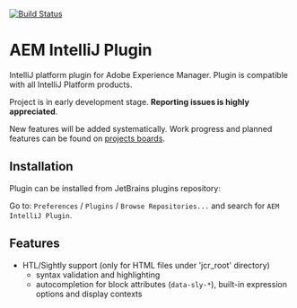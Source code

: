 [![Build Status](https://travis-ci.org/karollewandowski/aem-intellij-plugin.svg?branch=master)](https://travis-ci.org/karollewandowski/aem-intellij-plugin)

# AEM IntelliJ Plugin

IntelliJ platform plugin for Adobe Experience Manager. Plugin is compatible with all IntelliJ Platform products.

Project is in early development stage. **Reporting issues is highly appreciated**.

New features will be added systematically. Work progress and planned features can be found on [projects boards](https://github.com/karollewandowski/aem-intellij-plugin/projects). 


## Installation

Plugin can be installed from JetBrains plugins repository:

Go to: `Preferences` / `Plugins` / `Browse Repositories...` and search for `AEM IntelliJ Plugin`.


## Features

* HTL/Sightly support (only for HTML files under 'jcr_root' directory)
  * syntax validation and highlighting
  * autocompletion for block attributes (`data-sly-*`), built-in expression options and display contexts
